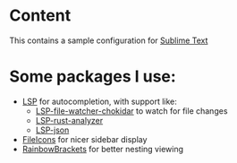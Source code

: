 # Content

This contains a sample configuration for [Sublime Text](https://www.sublimetext.com/)

# Some packages I use:

- [LSP](https://packagecontrol.io/packages/LSP) for autocompletion, with support like:
  - [LSP-file-watcher-chokidar](https://packagecontrol.io/packages/LSP-file-watcher-chokidar) to watch for file changes
  - [LSP-rust-analyzer](https://packagecontrol.io/packages/LSP-rust-analyzer)
  - [LSP-json](https://packagecontrol.io/packages/LSP-json)
- [FileIcons](https://packagecontrol.io/packages/FileIcons) for nicer sidebar display
- [RainbowBrackets](https://packagecontrol.io/packages/RainbowBrackets) for better nesting viewing
